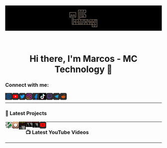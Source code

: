 [![MC Technology](src/mctechnology_extendido.GIF)](https://www.youtube.com/channel/UC_mYh5PYPHBJ5YYUj8AIkcw)
<div align="center">
  <br> <h1> Hi there, I'm Marcos - MC Technology 👋 </h1>
</div>

### Connect with me:

[<img align="left" alt="mctechnology17.com" width="22px" src="./src/web.png" />][website]
[<img align="left" alt="MC Technology | YouTube" width="22px" src="./src/youtube.png" />][youtube]
[<img align="left" alt="@mctechnology17 | Twitter" width="22px" src="./src/twitter.png" />][twitter]
[<img align="left" alt="@mctechnology17 | Instagram" width="22px" src="./src/instagram.png" />][instagram]
[<img align="left" alt="MC Technology17 | Facebook" width="22px" src="./src/facebook.png" />][facebook]
[<img align="left" alt="@mctechnology17 | Tiktok" width="22px" src="./src/tiktok.png" />][tiktok]
[<img align="left" alt="@mctechnology17 | Twicht" width="22px" src="./src/twitch.png" />][twitch]
[<img align="left" alt="@mctechnology17 | Telegram" width="22px" src="./src/telegram.png" />][telegram]
[<img align="left" alt="@mctechnology17 | Reddit" width="22px" src="./src/reddit.png" />][reddit]

<br />

---

### 📕 Latest Projects
[<img align="left" alt="vimtools | VimTools" width="22px" src="./src/vim.png" />][vimtools]
[<img align="left" alt="jailbreakrepo | Jailbreak Repo" width="22px" src="./src/cydia7.png" />][jailbreakrepo]
[<img align="left" alt="uiswitch | UI Glitch" width="22px" src="./src/uiglitch.png" />][uiglitch]
[<img align="left" alt="uiswitches | UI Switches" width="22px" src="./src/uiswitches.png" />][uiswitches]
[<img align="left" alt="uibadge | UI Babge" width="22px" src="./src/uibadge.png" />][uibadge]
[<img align="left" alt="youtuberepo | YouTube Repo" width="22px" src="./src/youtube_alternativ.png" />][youtuberepo]

---

### 📺 Latest YouTube Videos

<!-- YOUTUBE:START -->
<!-- YOUTUBE:END -->


---

[website]: https://mctechnology17.com
[twitter]: https://twitter.com/mctechnology17
[youtube]: https://www.youtube.com/channel/UC_mYh5PYPHBJ5YYUj8AIkcw?view_as=subscriber
[instagram]: https://www.instagram.com/mctechnology17/
[twitch]: https://www.twitch.tv/mctechnology17
[tiktok]: https://www.tiktok.com/@mctechnology17
[facebook]: https://m.facebook.com/mctechnology17/
[telegram]: https://t.me/mctechnology
[reddit]:https://www.reddit.com/user/mctechnology17

[vimtools]: https://github.com/mctechnology17/vimtools
[jailbreakrepo]: https://mctechnology17.github.io/
[uiglitch]: https://repo.packix.com/package/com.mctechnology.uiglitch/
[uiswitches]: https://repo.packix.com/package/com.mctechnology.uiswitches/
[uibadge]: https://repo.packix.com/package/com.mctechnology.uibadge/
[youtuberepo]: https://github.com/mctechnology17/youtube_repo_mc_technology
